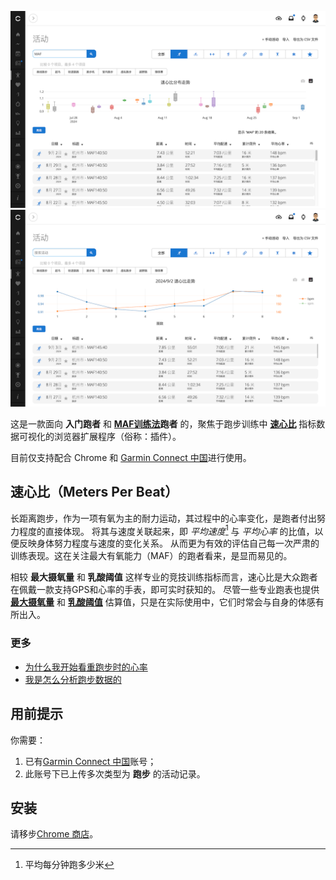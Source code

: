 


![History Chart](./mpb-history.png)
![Intervals Chart](./mpb-intervals.png)

这是一款面向 **入门跑者** 和 **[MAF训练法][maf]跑者** 的，聚焦于跑步训练中 **[速心比](#速心比meters-per-beat)** 指标数据可视化的浏览器扩展程序（俗称：插件）。

[maf]: https://weread.qq.com/web/reader/17632120716aaf23176ca69

目前仅支持配合 Chrome 和 [Garmin Connect 中国][gcc]进行使用。

[gcc]: https://connect.garmin.cn/

## 速心比（Meters Per Beat）

长距离跑步，作为一项有氧为主的耐力运动，其过程中的心率变化，是跑者付出努力程度的直接体现。
将其与速度关联起来，即 *平均速度*[^mpm] 与 *平均心率* 的比值，以便反映身体努力程度与速度的变化关系。
从而更为有效的评估自己每一次严肃的训练表现。这在关注最大有氧能力（MAF）的跑者看来，是显而易见的。

[^mpm]: 平均每分钟跑多少米

相较 **最大摄氧量** 和 **乳酸阈值** 这样专业的竞技训练指标而言，速心比是大众跑者在佩戴一款支持GPS和心率的手表，即可实时获知的。
尽管一些专业跑表也提供 [**最大摄氧量**][vomax] 和 [**乳酸阈值**][lt] 估算值，只是在实际使用中，它们时常会与自身的体感有所出入。

[vomax]: https://www.garmin.com.cn/minisite/garmin-technology/firstbeat/#vo2max-fitness-level
[lt]: https://www.garmin.com.cn/minisite/garmin-technology/firstbeat/#lactate-threshold

### 更多

- [为什么我开始看重跑步时的心率](https://zhongl.fun/post/meters-per-beat/)
- [我是怎么分析跑步数据的](https://zhongl.fun/post/using-meters-per-beat/)

## 用前提示

你需要：

1. 已有[Garmin Connect 中国][gcc]账号；
1. 此账号下已上传多次类型为 **跑步** 的活动记录。

## 安装

请移步[Chrome 商店][ws]。

[ws]: https://chromewebstore.google.com/detail/meters-per-beat/nojpfacijldambjcnpbpneghbaefnlme?authuser=0&hl=zh-CN
